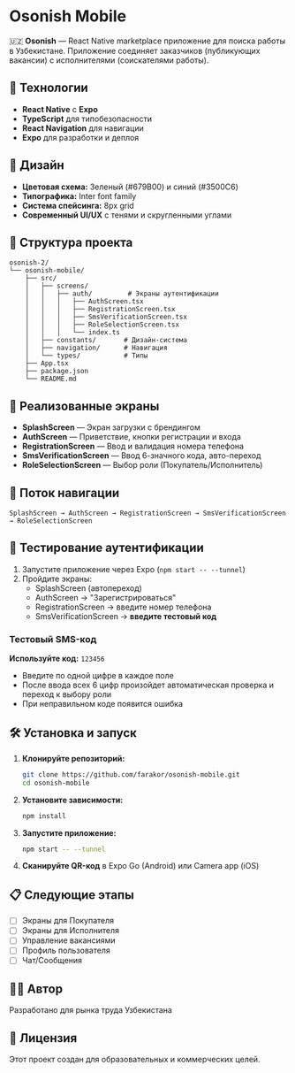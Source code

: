 # Osonish Mobile

🇺🇿 **Osonish** — React Native marketplace приложение для поиска работы в Узбекистане. Приложение соединяет заказчиков (публикующих вакансии) с исполнителями (соискателями работы).

## 🚀 Технологии
- **React Native** с **Expo**
- **TypeScript** для типобезопасности
- **React Navigation** для навигации
- **Expo** для разработки и деплоя

## 🎨 Дизайн
- **Цветовая схема:** Зеленый (#679B00) и синий (#3500C6)
- **Типографика:** Inter font family
- **Система спейсинга:** 8px grid
- **Современный UI/UX** с тенями и скругленными углами

## 📁 Структура проекта
```
osonish-2/
└── osonish-mobile/
    ├── src/
    │   ├── screens/
    │   │   ├── auth/         # Экраны аутентификации
    │   │   │   ├── AuthScreen.tsx
    │   │   │   ├── RegistrationScreen.tsx
    │   │   │   ├── SmsVerificationScreen.tsx
    │   │   │   ├── RoleSelectionScreen.tsx
    │   │   │   └── index.ts
    │   ├── constants/       # Дизайн-система
    │   ├── navigation/      # Навигация
    │   └── types/           # Типы
    ├── App.tsx
    ├── package.json
    └── README.md
```

## 📱 Реализованные экраны
- **SplashScreen** — Экран загрузки с брендингом
- **AuthScreen** — Приветствие, кнопки регистрации и входа
- **RegistrationScreen** — Ввод и валидация номера телефона
- **SmsVerificationScreen** — Ввод 6-значного кода, авто-переход
- **RoleSelectionScreen** — Выбор роли (Покупатель/Исполнитель)

## 🔄 Поток навигации
```
SplashScreen → AuthScreen → RegistrationScreen → SmsVerificationScreen → RoleSelectionScreen
```

## 🧪 Тестирование аутентификации
1. Запустите приложение через Expo (`npm start -- --tunnel`)
2. Пройдите экраны:
   - SplashScreen (автопереход)
   - AuthScreen → "Зарегистрироваться"
   - RegistrationScreen → введите номер телефона
   - SmsVerificationScreen → **введите тестовый код**

### Тестовый SMS-код
**Используйте код:** `123456`
- Введите по одной цифре в каждое поле
- После ввода всех 6 цифр произойдет автоматическая проверка и переход к выбору роли
- При неправильном коде появится ошибка

## 🛠 Установка и запуск
1. **Клонируйте репозиторий:**
   ```bash
   git clone https://github.com/farakor/osonish-mobile.git
   cd osonish-mobile
   ```
2. **Установите зависимости:**
   ```bash
   npm install
   ```
3. **Запустите приложение:**
   ```bash
   npm start -- --tunnel
   ```
4. **Сканируйте QR-код** в Expo Go (Android) или Camera app (iOS)

## 📋 Следующие этапы
- [ ] Экраны для Покупателя
- [ ] Экраны для Исполнителя
- [ ] Управление вакансиями
- [ ] Профиль пользователя
- [ ] Чат/Сообщения

## 👨‍💻 Автор
Разработано для рынка труда Узбекистана

## 📄 Лицензия
Этот проект создан для образовательных и коммерческих целей. 